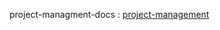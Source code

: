 project-managment-docs : 
                    <a href="http://https://docs.google.com/document/d/1geAzLOs4qQl50mtPnQxGiDYWgMUyC7Ky4OwH7zmyNKo/edit" target="_blank" rel="google-docs">project-management</a>
